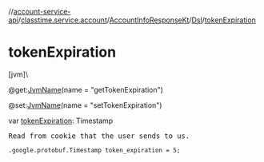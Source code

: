 //[account-service-api](../../../../index.md)/[classtime.service.account](../../index.md)/[AccountInfoResponseKt](../index.md)/[Dsl](index.md)/[tokenExpiration](token-expiration.md)

# tokenExpiration

[jvm]\

@get:[JvmName](https://kotlinlang.org/api/latest/jvm/stdlib/kotlin.jvm/-jvm-name/index.html)(name = &quot;getTokenExpiration&quot;)

@set:[JvmName](https://kotlinlang.org/api/latest/jvm/stdlib/kotlin.jvm/-jvm-name/index.html)(name = &quot;setTokenExpiration&quot;)

var [tokenExpiration](token-expiration.md): Timestamp

<pre>
Read from cookie that the user sends to us.
</pre>

<code>.google.protobuf.Timestamp token_expiration = 5;</code>
